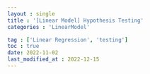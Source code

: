 ```yaml
---
layout : single
title : '[Linear Model] Hypothesis Testing'
categories : 'LinearModel'

tag : ['Linear Regression', 'testing']
toc : true
date: 2022-11-02
last_modified_at : 2022-12-15
---
```


